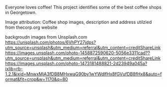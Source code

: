 Everyone loves coffee!
This project identifies some of the best coffee shops in Georgetown. 

Image attribution:
Coffee shop images, description and address utilzied from thecorp.org website

backgroudn images from Unsplash.com 
https://unsplash.com/photos/6VhPY27jdps?utm_source=unsplash&utm_medium=referral&utm_content=creditShareLink
https://images.unsplash.com/photo-1458872590620-5056e3311cad??utm_source=unsplash&utm_medium=referral&utm_content=creditShareLink
https://images.unsplash.com/photo-1473181488821-2d23949a045a?ixlib=rb-1.2.1&ixid=MnwxMjA3fDB8MHxwaG90by1wYWdlfHx8fGVufDB8fHx8&auto=format&fit=crop&w=1170&q=80